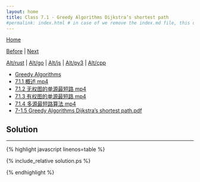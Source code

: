 ```yaml
---
layout: home
title: Class 7.1 - Greedy Algorithms Dijkstra’s shortest path
#permalink: index.html # in case of we remove the index.md file, this doc will be the index page
---
```


<div class="row">
<div class="columnStmt" markdown="1">

[Home](./README.md)

[Before](./class-6.5.md) | [Next](./class-7.2.md)

[Alt/rust](./Alt_rust/README.md) | [Alt/go](./Alt_c/README.md) | [Alt/js](./Alt_js/README.html) | [Alt/py3](./Alt_py3/README.md) | [Alt/cpp](./Alt_cpp/README.md) 

-   [Greedy Algorithms](https://www.geeksforgeeks.org/greedy-algorithms/)
-   [7.1.1 概述 mp4](https://data-structure.s3.us-west-1.amazonaws.com/7_%E7%AC%AC%E4%B8%83%E8%AE%B2+%E5%9B%BE%EF%BC%88%E4%B8%AD%EF%BC%89%5B%E9%99%88%E8%B6%8A%5D/7.1.1+%E6%A6%82%E8%BF%B0%EF%BC%8805%EF%BC%9A59%EF%BC%89_Hd.mp4)
-   [7.1.2 无权图的单源最短路 mp4](https://data-structure.s3.us-west-1.amazonaws.com/7_%E7%AC%AC%E4%B8%83%E8%AE%B2+%E5%9B%BE%EF%BC%88%E4%B8%AD%EF%BC%89%5B%E9%99%88%E8%B6%8A%5D/7.1.2+%E6%97%A0%E6%9D%83%E5%9B%BE%E7%9A%84%E5%8D%95%E6%BA%90%E6%9C%80%E7%9F%AD%E8%B7%AF%EF%BC%8810%EF%BC%9A53%EF%BC%89_Hd.mp4)
-   [7.1.3 有权图的单源最短路 mp4](https://data-structure.s3.us-west-1.amazonaws.com/7_%E7%AC%AC%E4%B8%83%E8%AE%B2+%E5%9B%BE%EF%BC%88%E4%B8%AD%EF%BC%89%5B%E9%99%88%E8%B6%8A%5D/7.1.3+%E6%9C%89%E6%9D%83%E5%9B%BE%E7%9A%84%E5%8D%95%E6%BA%90%E6%9C%80%E7%9F%AD%E8%B7%AF%EF%BC%8816%EF%BC%9A52%EF%BC%89_Hd.mp4)
-   [7.1.4 多源最短路算法 mp4](https://data-structure.s3.us-west-1.amazonaws.com/7_%E7%AC%AC%E4%B8%83%E8%AE%B2+%E5%9B%BE%EF%BC%88%E4%B8%AD%EF%BC%89%5B%E9%99%88%E8%B6%8A%5D/7.1.4+%E5%A4%9A%E6%BA%90%E6%9C%80%E7%9F%AD%E8%B7%AF%E7%AE%97%E6%B3%95%EF%BC%8807%EF%BC%9A18%EF%BC%89_Hd.mp4)    
-   [7-1.5 Greedy Algorithms Dijkstra’s shortest path.pdf](https://data-structure.s3.us-west-1.amazonaws.com/0_%E6%B5%99%E6%B1%9F%E5%A4%A7%E5%AD%A6%E6%95%B0%E6%8D%AE%E7%BB%93%E6%9E%84_%E9%99%88%E8%B6%8A_%E8%AF%BE%E7%A8%8B%E6%96%87%E6%A1%A3/7-1.pdf)



</div>
<div class="columnSol" markdown="1">

## Solution
------

{% highlight javascript linenos=table %}

{% include_relative solution.ps %}

{% endhighlight %}

</div>
</div>
